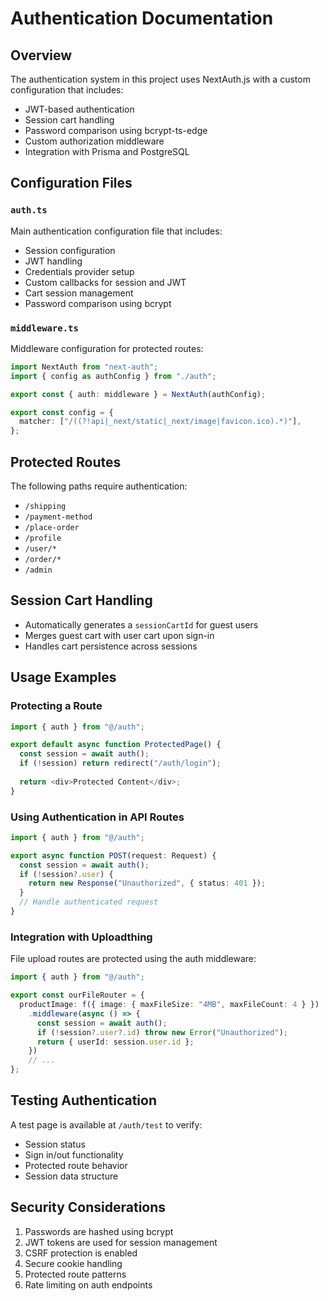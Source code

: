 # Authentication Documentation

## Overview
The authentication system in this project uses NextAuth.js with a custom configuration that includes:
- JWT-based authentication
- Session cart handling
- Password comparison using bcrypt-ts-edge
- Custom authorization middleware
- Integration with Prisma and PostgreSQL

## Configuration Files

### `auth.ts`
Main authentication configuration file that includes:
- Session configuration
- JWT handling
- Credentials provider setup
- Custom callbacks for session and JWT
- Cart session management
- Password comparison using bcrypt

### `middleware.ts`
Middleware configuration for protected routes:
```typescript
import NextAuth from "next-auth";
import { config as authConfig } from "./auth";

export const { auth: middleware } = NextAuth(authConfig);

export const config = {
  matcher: ["/((?!api|_next/static|_next/image|favicon.ico).*)"],
};
```

## Protected Routes
The following paths require authentication:
- `/shipping`
- `/payment-method`
- `/place-order`
- `/profile`
- `/user/*`
- `/order/*`
- `/admin`

## Session Cart Handling
- Automatically generates a `sessionCartId` for guest users
- Merges guest cart with user cart upon sign-in
- Handles cart persistence across sessions

## Usage Examples

### Protecting a Route
```typescript
import { auth } from "@/auth";

export default async function ProtectedPage() {
  const session = await auth();
  if (!session) return redirect("/auth/login");
  
  return <div>Protected Content</div>;
}
```

### Using Authentication in API Routes
```typescript
import { auth } from "@/auth";

export async function POST(request: Request) {
  const session = await auth();
  if (!session?.user) {
    return new Response("Unauthorized", { status: 401 });
  }
  // Handle authenticated request
}
```

### Integration with Uploadthing
File upload routes are protected using the auth middleware:
```typescript
import { auth } from "@/auth";

export const ourFileRouter = {
  productImage: f({ image: { maxFileSize: "4MB", maxFileCount: 4 } })
    .middleware(async () => {
      const session = await auth();
      if (!session?.user?.id) throw new Error("Unauthorized");
      return { userId: session.user.id };
    })
    // ...
};
```

## Testing Authentication
A test page is available at `/auth/test` to verify:
- Session status
- Sign in/out functionality
- Protected route behavior
- Session data structure

## Security Considerations
1. Passwords are hashed using bcrypt
2. JWT tokens are used for session management
3. CSRF protection is enabled
4. Secure cookie handling
5. Protected route patterns
6. Rate limiting on auth endpoints 